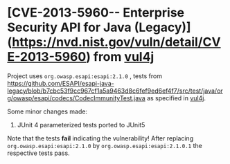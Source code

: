 # [CVE-2013-5960-- Enterprise Security API for Java (Legacy)] (https://nvd.nist.gov/vuln/detail/CVE-2013-5960)  from [vul4j](https://github.com/tuhh-softsec/vul4j)



Project uses `org.owasp.esapi:esapi:2.1.0` , tests from  https://github.com/ESAPI/esapi-java-legacy/blob/b7cbc53f9cc967cf1a5a9463d8c6fef9ed6ef4f7/src/test/java/org/owasp/esapi/codecs/CodecImmunityTest.java
as specified in [vul4j](https://github.com/tuhh-softsec/vul4j).

Some minor changes made: 
1. JUnit 4 parameterized tests ported to  JUnit5

Note that the tests __fail__ indicating the vulnerability! After replacing `org.owasp.esapi:esapi:2.1.0` by `org.owasp.esapi:esapi:2.1.0.1`
the respective tests pass. 




  


 

 

